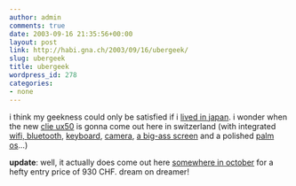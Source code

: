 ```yaml
---
author: admin
comments: true
date: 2003-09-16 21:35:56+00:00
layout: post
link: http://habi.gna.ch/2003/09/16/ubergeek/
slug: ubergeek
title: ubergeek
wordpress_id: 278
categories:
- none
---
```


i think my geekness could only be satisfied if i [lived in japan](http://www.insomedia.com/japan7/index.html).
i wonder when the new [clie ux50](http://www.insomedia.com/japan7/IMG_3974_JPG.html) is gonna come out here in switzerland (with integrated [wifi, bluetooth](http://www.sonystyle.com/intershoproot/eCS/Store/en/imagesProducts/ProductTour/computing/ux50/wireless.html), [keyboard](http://www.sonystyle.com/intershoproot/eCS/Store/en/imagesProducts/ProductTour/computing/ux50/keyboard.html), [camera](http://www.sonystyle.com/intershoproot/eCS/Store/en/imagesProducts/ProductTour/computing/ux50/camera.html), [a big-ass screen](http://www.sonystyle.com/intershoproot/eCS/Store/en/imagesProducts/ProductTour/computing/ux50/wide.html) and a polished [palm os](http://www.palmsource.com/palmos/intro_os5.html)...)

**update**: well, it actually does come out here [somewhere in october](http://shop.sonystyle-europe.com/SonyStyle/b2c/deeplink.do?s=external&ss=clie&countryId=CH&territoryId=$&langId=DE&campaignId=0110BMBCLIE&campSonyId=Unknown&campItemId=Unknown&servername=www.sonystyle-europe.com&redirected=true&s=external&ss=clie&countryId=CH&territoryId=$&langId=DE&campaignId=0110BMBCLIE&campSonyId=Unknown&campItemId=Unknown) for a hefty entry price of 930 CHF. dream on dreamer!

